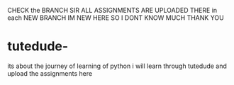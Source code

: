CHECK the BRANCH SIR ALL ASSIGNMENTS ARE UPLOADED THERE in each NEW BRANCH IM NEW HERE SO I DONT KNOW MUCH THANK YOU 

# tutedude-



its about the journey of learning of python i will learn through tutedude and upload the assignments here
